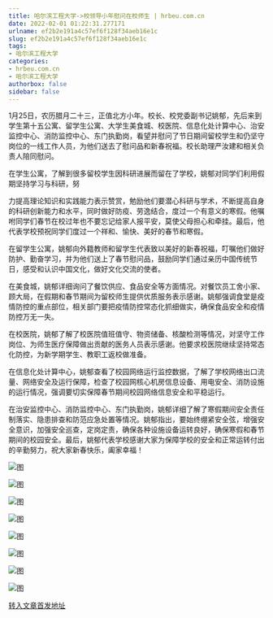 ```yaml
---
title: 哈尔滨工程大学->校领导小年慰问在校师生 | hrbeu.com.cn
date: 2022-02-01 01:22:31.277171
urlname: ef2b2e191a4c57ef6f128f34aeb16e1c
slug: ef2b2e191a4c57ef6f128f34aeb16e1c
tags: 
- 哈尔滨工程大学
categories:
- hrbeu.com.cn
- 哈尔滨工程大学
authorbox: false
sidebar: false
---
```

1月25日，农历腊月二十三，正值北方小年。校长、校党委副书记姚郁，先后来到学生第十五公寓、留学生公寓、大学生美食城、校医院、信息化处计算中心、治安监控中心、消防监控中心、东门执勤岗，看望并慰问了节日期间留校学生和仍坚守岗位的一线工作人员，为他们送去了慰问品和新春祝福。校长助理严汝建和相关负责人陪同慰问。

在学生公寓，了解到很多留校学生因科研进展而留在了学校，姚郁对同学们利用假期坚持学习与科研，努
<!--more-->
力提高理论知识和实践能力表示赞赏，勉励他们要潜心科研与学术，不断提高自身的科研创新能力和水平，同时做好防疫、劳逸结合，度过一个有意义的寒假。他嘱咐同学们春节在校过年也不要忘记给家人报平安，莫使父母担心和牵挂。最后，他代表学校预祝同学们度过一个祥和、愉快、美好的春节和寒假。

在留学生公寓，姚郁向外籍教师和留学生代表致以美好的新春祝福，叮嘱他们做好防护、勤奋学习，并为他们送上了春节慰问品，鼓励同学们通过亲历中国传统节日，感受和认识中国文化，做好文化交流的使者。

在美食城，姚郁详细询问了餐饮供应、食品安全等方面情况。对餐饮员工舍小家、顾大局，在假期和春节期间为留校师生提供优质服务表示感谢。姚郁强调食堂是疫情防控的重点部位，相关部门要把疫情防控常态化抓细做实，确保食品安全和疫情防控万无一失。

在校医院，姚郁了解了校医院值班值守、物资储备、核酸检测等情况，对坚守工作岗位、为师生医疗保障做出贡献的医务人员表示感谢。他要求校医院继续坚持常态化防控，为新学期学生、教职工返校做准备。

在信息化处计算中心，姚郁查看了校园网络运行监控数据，了解了学校网络出口流量、网络安全及运行保障，检查了校园网核心机房信息设备、用电安全、消防设施的运行情况，强调要切实保障春节期间校园网络信息安全和平稳运行。

在治安监控中心、消防监控中心、东门执勤岗，姚郁详细了解了寒假期间安全责任制落实、隐患排查和防范应急处置等情况。姚郁指出，要始终绷紧安全弦，增强安全意识，加强安全巡查，定岗定责，确保各种设施设备运转良好，确保寒假和春节期间的校园安全。最后，姚郁代表学校感谢大家为保障学校的安全和正常运转付出的辛勤努力，祝大家新春快乐，阖家幸福！

![图](http://gongxue.cn/__local/F/2F/6F/C37B8E96BCB3C1F4EF5E1F22BA6_9C0B6661_220DC.jpg)

![图](http://gongxue.cn/__local/7/ED/90/566A9F3D3F76E014272FE39BA60_C50D939C_16839.jpg)

![图](http://gongxue.cn/__local/E/B3/D8/0CA17894C69E516E65488D68F38_9B389D15_141CD.jpg)

![图](http://gongxue.cn/__local/9/B8/69/B3444C74A151D8E218B4D1775C6_887B80B8_15DE3.jpg)

![图](http://gongxue.cn/__local/A/21/53/8606F9B6D6EF295ABC7D7FFEB1F_9D95877E_18D2D.jpg)

![图](http://gongxue.cn/__local/D/47/62/57DAE7B2778984FBD0916477817_627A8110_15A8E.jpg)

![图](http://gongxue.cn/__local/3/08/C5/DC8F09B97B772C514BBF9B91A5E_66775BF8_19171.jpg)

![图](http://gongxue.cn/__local/F/EB/36/A195920B4E4A9A36CD976093B13_0A87DB91_15507.jpg)

[转入文章首发地址](http://gongxue.cn/info/1141/69550.htm)